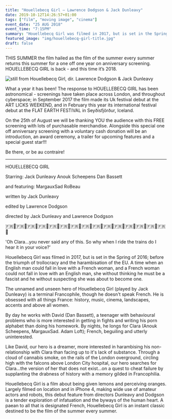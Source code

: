 ```yaml
---
title: "Houellebecq Girl – Lawrence Dodgson & Jack Dunleavy"
date: 2019-10-12T14:26:57+01:00
tags: ["film", "moving image", "cinema"]
event_date: "25 AUG 2018"
event_time: "7:15PM"
summary: "Houellebecq Girl was filmed in 2017, but is set in the Spring of 2016; before the triumph of trollocracy and the harambisation of the EU"
featured_image: "img/houellebecq-girl-title.jpg"
draft: false
---
```


THIS SUMMER the film hailed as the film of the summer every summer returns this summer for a one off one year on anniversary screening. HOUELLEBECQ GIRL is back - and this time it’s 2018.

![still from Houellebecq Girl, dir. Lawrence Dodgson & Jack Dunleavy](/img/projects/houellebecq-girl-1.jpg)

What a year it has been! The response to HOUELLEBECQ GIRL has been astronomical - screenings have taken place across London, and throughout cyberspace; in September 2017 the film made its Uk festival debut at the ART LICKS WEEKEND, and in February this year its international festival debut at the FLAT EARTH FESTIVAL in Seyðisfjörður, Iceland.

On the 25th of August we will be thanking YOU the audience with this FREE screening with lots of purchasable merchandise. Alongside this special one off anniversary screening with a voluntary cash donation will be an introduction, an award ceremony, a trailer for upcoming features and a special guest star!!!

Be there, or be au contraire!

____

HOUELLEBECQ GIRL

Starring:
Jack Dunleavy
Anouk Scheepens
Dan Bassett

and featuring:
MargauxSad
RoBeau

written by Jack Dunleavy

edited by Lawrence Dodgson

directed by Jack Dunleavy and Lawrence Dodgson

🇫🇷💖🇫🇷💖🇫🇷💖🇫🇷💖🇫🇷💖🇫🇷💖🇫🇷💖🇫🇷💖🇫🇷💖🇫🇷💖🇫🇷💖🇫🇷💖🇫🇷💖🇫🇷💖🇫🇷💖

'Oh Clara...you never said any of this. So why when I ride the trains do I hear it in your voice?'

Houellebecq Girl was filmed in 2017, but is set in the Spring of 2016; before the triumph of trollocracy and the harambisation of the EU. A time when an English man could fall in love with a French woman, and a French woman could not fall in love with an English man, she without thinking he must be a fascist and he without suspecting she was about to become one.

The unnamed and unseen hero of Houellebecq Girl (played by Jack Dunleavy) is a terminal Francophile, though he doesn't speak French. He is obsessed with all things France: history, music, cinema, landscapes, accents and above all women.

By day he works with David (Dan Bassett), a teenager with behavioural problems who is more interested in getting in fights and writing his porn alphabet than doing his homework. By nights, he longs for Clara (Anouk Scheepens, MargauxSad. Adam Loft); French, beguiling and utterly uninterested.

Like David, our hero is a dreamer, more interested in harambising his non-relationship with Clara than facing up to it's lack of substance. Through a cloud of cannabis smoke, on the rails of the London overground, circling high with the falcons above London City hospital, our hero searches for Clara...the version of her that does not exist...on a quest to cheat failure by supplanting the drabness of history with a memory gilded in Francophilia.

Houellebecq Girl is a film about being given lemons and perceiving oranges. Largely filmed on location and in iPhone 4, making wide use of amateur actors and robots, this debut feature from directors Dunleavy and Dodgson is a tender exploration of infatuation and the byways of the human heart. A paean to all that is designated French, Houellebecq Girl is an instant classic destined to be the film of the summer every summer.
